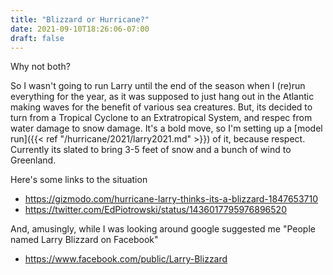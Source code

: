 ```yaml
---
title: "Blizzard or Hurricane?"
date: 2021-09-10T18:26:06-07:00
draft: false
---
```

Why not both?

So I wasn't going to run Larry until the end of the season when I (re)run everything for the year, as it was supposed to just hang out in the Atlantic making waves for the benefit of various sea creatures.  But, its decided to turn from a Tropical Cyclone to an Extratropical System, and respec from water damage to snow damage.  It's a bold move, so I'm setting up a [model run]({{< ref "/hurricane/2021/larry2021.md" >}}) of it, because respect.  Currently its slated to bring 3-5 feet of snow and a bunch of wind to Greenland.

Here's some links to the situation
- https://gizmodo.com/hurricane-larry-thinks-its-a-blizzard-1847653710
- https://twitter.com/EdPiotrowski/status/1436017795976896520

And, amusingly, while I was looking around google suggested me "People named Larry Blizzard on Facebook"
- https://www.facebook.com/public/Larry-Blizzard

